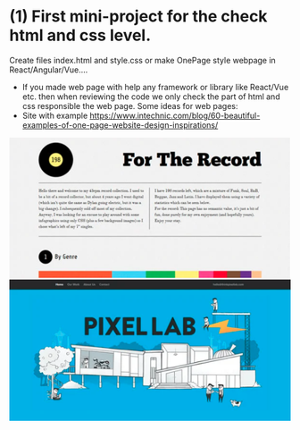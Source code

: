 # (1) First mini-project for the check html and css level.

Create files index.html and style.css or make OnePage style webpage in React/Angular/Vue....

- If you made web page with help any framework or library like React/Vue etc. then when reviewing the code we only check the part of html and css responsible the web page.
  Some ideas for web pages:
- Site with example https://www.intechnic.com/blog/60-beautiful-examples-of-one-page-website-design-inspirations/

<p align="center"> 
<a href="http://www.fortherecord.simonfosterdesign.com/" target="_blank"><img src="img/o1.png" alt="For the Record"></a>
</br>
<a href="http://thinkpixellab.com/" target="_blank"><img src="img/s2.png" alt="Pixel Lab"></a>
</p>
